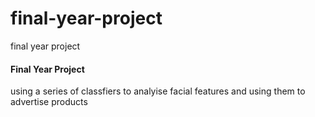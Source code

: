 # final-year-project
final year project
<h4>Final Year Project</h4>
using a series of classfiers to analyise facial features and using them to advertise products
